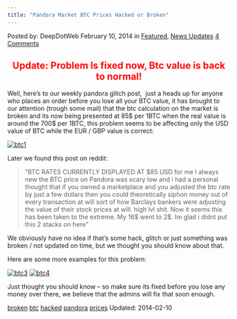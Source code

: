 ```yaml
---
title: "Pandora Market BTC Prices Hacked or Broken"
---
```


<article class="post-listing post-3913 post type-post status-publish format-standard has-post-thumbnail hentry  tag-broken tag-hacked tag-pandora tag-prices">
Posted by: DeepDotWeb
<span>February 10, 2014</span>
<span>in <a href="https://www.deepdotweb.com/category/deepdot-news/" rel="category tag">Featured</a>, <a href="https://www.deepdotweb.com/category/news-updates/" rel="category tag">News Updates</a></span>
<a href="/2014/02/10/pandora-market-btc-prices-hacked-or-broken/#comments">4 Comments</a></span>
</p>
<h2 style="text-align: center;"><span style="color: #ff0000;"><strong>Update: Problem Is fixed now, Btc value is back to normal!</strong></span></h2>
<p>Well, here&#8217;s to our weekly pandora glitch post,  just a heads up for anyone who places an order before you lose all your BTC value, it has brought to our attention (trough some mail) that the btc calculation on the market is broken and its now being presented at 85$ per 1BTC when the real value is around the 700$ per 1BTC, this problem seems to be affecting only the USD value of BTC while the EUR / GBP value is correct:</p>
<p><a href="/imgs/2014/02/btc1.png"><img class="aligncenter size-full wp-image-3914" alt="btc1" src="/imgs/2014/02/btc1.png" width="730" height="184" srcset="/imgs/2014/02/btc1.png 730w, /imgs/2014/02/btc1-300x76.png 300w" sizes="(max-width: 730px) 100vw, 730px"/></a></p>
<p>Later we found this post on reddit:</p>
<blockquote><p>&#8220;BTC RATES CURRENTLY DISPLAYED AT $85 USD for me I always new the BTC price on Pandora was scary low and i had a personal thought that if you owned a marketplace and you adjusted the btc rate by just a few dollars then you could theoretically siphon money out of every transaction at will sort of how Barclays bankers were adjusting the value of their stock prices at will. high lvl shit. Now it seems this has been taken to the extreme. My 16$ went to 2$. Im glad i didnt put this 2 stacks on here&#8221;</p></blockquote>
<p>We obviously have no idea if that&#8217;s some hack, glitch or just something was broken / not updated on time, but we thought you should know about that.</p>
<p>Here are some more examples for this problem:</p>
<p><a href="/imgs/2014/02/btc3.png"><img class="aligncenter size-full wp-image-3915" alt="btc3" src="/imgs/2014/02/btc3.png" width="742" height="334" srcset="/imgs/2014/02/btc3.png 742w, /imgs/2014/02/btc3-300x135.png 300w" sizes="(max-width: 742px) 100vw, 742px"/></a> <a href="/imgs/2014/02/btc4.png"><img class="aligncenter size-full wp-image-3916" alt="btc4" src="/imgs/2014/02/btc4.png" width="771" height="347" srcset="/imgs/2014/02/btc4.png 771w, /imgs/2014/02/btc4-300x135.png 300w" sizes="(max-width: 771px) 100vw, 771px"/></a></p>
<p>Just thought you should know &#8211; so make sure its fixed before you lose any money over there, we believe that the admins will fix that soon enough.</p>
</div>
<a href="https://www.deepdotweb.com/tag/broken/" rel="tag">broken</a> <a href="https://www.deepdotweb.com/tag/btc/" rel="tag">btc</a> <a href="https://www.deepdotweb.com/tag/hacked/" rel="tag">hacked</a> <a href="https://www.deepdotweb.com/tag/pandora/" rel="tag">pandora</a> <a href="https://www.deepdotweb.com/tag/prices/" rel="tag">prices</a></span> 
Updated: 2014-02-10
    
